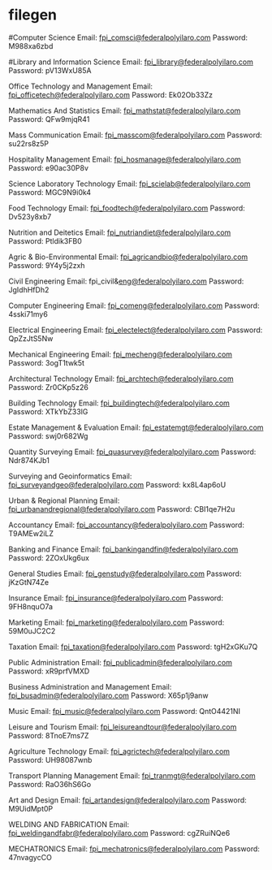 # filegen
#Computer Science
Email: fpi_comsci@federalpolyilaro.com
Password: M988xa6zbd

#Library and Information Science
Email: fpi_library@federalpolyilaro.com
Password: pV13WxU85A

Office Technology and Management
Email: fpi_officetech@federalpolyilaro.com
Password: Ek02Ob33Zz

Mathematics And Statistics
Email: fpi_mathstat@federalpolyilaro.com
Password: QFw9mjqR41

Mass Communication
Email: fpi_masscom@federalpolyilaro.com
Password: su22rs8z5P

Hospitality Management
Email: fpi_hosmanage@federalpolyilaro.com
Password: e90ac30P8v

Science Laboratory Technology
Email: fpi_scielab@federalpolyilaro.com
Password: MGC9N9i0k4

Food Technology
Email: fpi_foodtech@federalpolyilaro.com
Password: Dv523y8xb7

Nutrition and Deitetics
Email: fpi_nutriandiet@federalpolyilaro.com
Password: Ptldik3FB0

Agric & Bio-Environmental
Email: fpi_agricandbio@federalpolyilaro.com
Password: 9Y4y5j2zxh

Civil Engineering
Email: fpi_civil&eng@federalpolyilaro.com
Password: JgIdhHfDh2

Computer Engineering
Email: fpi_comeng@federalpolyilaro.com
Password: 4sski71my6

Electrical Engineering
Email: fpi_electelect@federalpolyilaro.com
Password: QpZzJtS5Nw

Mechanical Engineering
Email: fpi_mecheng@federalpolyilaro.com
Password: 3ogT1twk5t

Architectural Technology
Email: fpi_archtech@federalpolyilaro.com
Password: Zr0CKp5z26

Building Technology
Email: fpi_buildingtech@federalpolyilaro.com
Password: XTkYbZ33lG

Estate Management & Evaluation
Email: fpi_estatemgt@federalpolyilaro.com
Password: swj0r682Wg

Quantity Surveying
Email: fpi_quasurvey@federalpolyilaro.com
Password: Ndr874KJb1

Surveying and Geoinformatics
Email: fpi_surveyandgeo@federalpolyilaro.com
Password: kx8L4ap6oU

Urban & Regional Planning
Email: fpi_urbanandregional@federalpolyilaro.com
Password: CBI1qe7H2u

Accountancy
Email: fpi_accountancy@federalpolyilaro.com
Password: T9AMEw2iLZ

Banking and Finance
Email: fpi_bankingandfin@federalpolyilaro.com
Password: 2ZOxUkg6ux

General Studies
Email: fpi_genstudy@federalpolyilaro.com
Password: jKzGtN74Ze

Insurance
Email: fpi_insurance@federalpolyilaro.com
Password: 9FH8nquO7a

Marketing
Email: fpi_marketing@federalpolyilaro.com
Password: 59M0uJC2C2

Taxation
Email: fpi_taxation@federalpolyilaro.com
Password: tgH2xGKu7Q

Public Administration
Email: fpi_publicadmin@federalpolyilaro.com
Password: xR9prfVMXD

Business Administration and Management
Email: fpi_busadmin@federalpolyilaro.com
Password: X65p1j9anw

Music
Email: fpi_music@federalpolyilaro.com
Password: QntO4421NI

Leisure and Tourism
Email: fpi_leisureandtour@federalpolyilaro.com
Password: 8TnoE7ms7Z

Agriculture Technology
Email: fpi_agrictech@federalpolyilaro.com
Password: UH98087wnb

Transport Planning Management
Email: fpi_tranmgt@federalpolyilaro.com
Password: RaO36hS6Go

Art and Design
Email: fpi_artandesign@federalpolyilaro.com
Password: M9UidMpt0P

WELDING AND FABRICATION
Email: fpi_weldingandfabr@federalpolyilaro.com
Password: cgZRuiNQe6

MECHATRONICS
Email: fpi_mechatronics@federalpolyilaro.com
Password: 47nvagycCO
